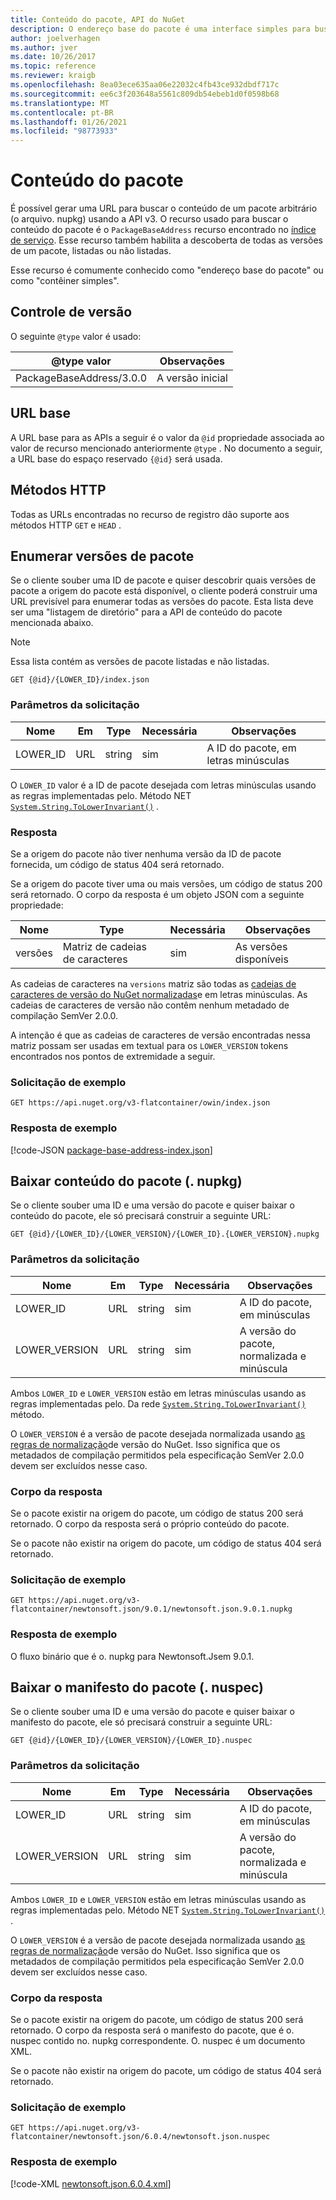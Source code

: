 ```yaml
---
title: Conteúdo do pacote, API do NuGet
description: O endereço base do pacote é uma interface simples para buscar o pacote em si.
author: joelverhagen
ms.author: jver
ms.date: 10/26/2017
ms.topic: reference
ms.reviewer: kraigb
ms.openlocfilehash: 8ea03ece635aa06e22032c4fb43ce932dbdf717c
ms.sourcegitcommit: ee6c3f203648a5561c809db54ebeb1d0f0598b68
ms.translationtype: MT
ms.contentlocale: pt-BR
ms.lasthandoff: 01/26/2021
ms.locfileid: "98773933"
---
```

# <a name="package-content"></a>Conteúdo do pacote

É possível gerar uma URL para buscar o conteúdo de um pacote arbitrário (o arquivo. nupkg) usando a API v3. O recurso usado para buscar o conteúdo do pacote é o `PackageBaseAddress` recurso encontrado no [índice de serviço](service-index.md). Esse recurso também habilita a descoberta de todas as versões de um pacote, listadas ou não listadas.

Esse recurso é comumente conhecido como "endereço base do pacote" ou como "contêiner simples".

## <a name="versioning"></a>Controle de versão

O seguinte `@type` valor é usado:

@type valor              | Observações
------------------------ | -----
PackageBaseAddress/3.0.0 | A versão inicial

## <a name="base-url"></a>URL base

A URL base para as APIs a seguir é o valor da `@id` propriedade associada ao valor de recurso mencionado anteriormente `@type` . No documento a seguir, a URL base do espaço reservado `{@id}` será usada.

## <a name="http-methods"></a>Métodos HTTP

Todas as URLs encontradas no recurso de registro dão suporte aos métodos HTTP `GET` e `HEAD` .

## <a name="enumerate-package-versions"></a>Enumerar versões de pacote

Se o cliente souber uma ID de pacote e quiser descobrir quais versões de pacote a origem do pacote está disponível, o cliente poderá construir uma URL previsível para enumerar todas as versões do pacote. Esta lista deve ser uma "listagem de diretório" para a API de conteúdo do pacote mencionada abaixo.

> [!Note]
> Essa lista contém as versões de pacote listadas e não listadas.

```
GET {@id}/{LOWER_ID}/index.json
```

### <a name="request-parameters"></a>Parâmetros da solicitação

Nome     | Em     | Type    | Necessária | Observações
-------- | ------ | ------- | -------- | -----
LOWER_ID | URL    | string  | sim      | A ID do pacote, em letras minúsculas

O `LOWER_ID` valor é a ID de pacote desejada com letras minúsculas usando as regras implementadas pelo. Método NET [`System.String.ToLowerInvariant()`](/dotnet/api/system.string.tolowerinvariant?view=netstandard-2.0#System_String_ToLowerInvariant&preserve-view=true) .

### <a name="response"></a>Resposta

Se a origem do pacote não tiver nenhuma versão da ID de pacote fornecida, um código de status 404 será retornado.

Se a origem do pacote tiver uma ou mais versões, um código de status 200 será retornado. O corpo da resposta é um objeto JSON com a seguinte propriedade:

Nome     | Type             | Necessária | Observações
-------- | ---------------- | -------- | -----
versões | Matriz de cadeias de caracteres | sim      | As versões disponíveis

As cadeias de caracteres na `versions` matriz são todas as [cadeias de caracteres de versão do NuGet normalizadas](../concepts/package-versioning.md#normalized-version-numbers)e em letras minúsculas. As cadeias de caracteres de versão não contêm nenhum metadado de compilação SemVer 2.0.0.

A intenção é que as cadeias de caracteres de versão encontradas nessa matriz possam ser usadas em textual para os `LOWER_VERSION` tokens encontrados nos pontos de extremidade a seguir.

### <a name="sample-request"></a>Solicitação de exemplo

```
GET https://api.nuget.org/v3-flatcontainer/owin/index.json
```

### <a name="sample-response"></a>Resposta de exemplo

[!code-JSON [package-base-address-index.json](./_data/package-base-address-index.json)]

## <a name="download-package-content-nupkg"></a>Baixar conteúdo do pacote (. nupkg)

Se o cliente souber uma ID e uma versão do pacote e quiser baixar o conteúdo do pacote, ele só precisará construir a seguinte URL:

```
GET {@id}/{LOWER_ID}/{LOWER_VERSION}/{LOWER_ID}.{LOWER_VERSION}.nupkg
```

### <a name="request-parameters"></a>Parâmetros da solicitação

Nome          | Em     | Type   | Necessária | Observações
------------- | ------ | ------ | -------- | -----
LOWER_ID      | URL    | string | sim      | A ID do pacote, em minúsculas
LOWER_VERSION | URL    | string | sim      | A versão do pacote, normalizada e minúscula

Ambos `LOWER_ID` e `LOWER_VERSION` estão em letras minúsculas usando as regras implementadas pelo. Da rede [`System.String.ToLowerInvariant()`](/dotnet/api/system.string.tolowerinvariant?view=netstandard-2.0#System_String_ToLowerInvariant&preserve-view=true)
método.

O `LOWER_VERSION` é a versão de pacote desejada normalizada usando [as regras de normalização](../concepts/package-versioning.md#normalized-version-numbers)de versão do NuGet. Isso significa que os metadados de compilação permitidos pela especificação SemVer 2.0.0 devem ser excluídos nesse caso.

### <a name="response-body"></a>Corpo da resposta

Se o pacote existir na origem do pacote, um código de status 200 será retornado. O corpo da resposta será o próprio conteúdo do pacote.

Se o pacote não existir na origem do pacote, um código de status 404 será retornado.

### <a name="sample-request"></a>Solicitação de exemplo

```
GET https://api.nuget.org/v3-flatcontainer/newtonsoft.json/9.0.1/newtonsoft.json.9.0.1.nupkg
```

### <a name="sample-response"></a>Resposta de exemplo

O fluxo binário que é o. nupkg para Newtonsoft.Jsem 9.0.1.

## <a name="download-package-manifest-nuspec"></a>Baixar o manifesto do pacote (. nuspec)

Se o cliente souber uma ID e uma versão do pacote e quiser baixar o manifesto do pacote, ele só precisará construir a seguinte URL:

```
GET {@id}/{LOWER_ID}/{LOWER_VERSION}/{LOWER_ID}.nuspec
```

### <a name="request-parameters"></a>Parâmetros da solicitação

Nome          | Em     | Type   | Necessária | Observações
------------- | ------ | ------ | -------- | -----
LOWER_ID      | URL    | string | sim      | A ID do pacote, em minúsculas
LOWER_VERSION | URL    | string | sim      | A versão do pacote, normalizada e minúscula

Ambos `LOWER_ID` e `LOWER_VERSION` estão em letras minúsculas usando as regras implementadas pelo. Método NET [`System.String.ToLowerInvariant()`](/dotnet/api/system.string.tolowerinvariant?view=netstandard-2.0#System_String_ToLowerInvariant&preserve-view=true) .

O `LOWER_VERSION` é a versão de pacote desejada normalizada usando [as regras de normalização](../concepts/package-versioning.md#normalized-version-numbers)de versão do NuGet. Isso significa que os metadados de compilação permitidos pela especificação SemVer 2.0.0 devem ser excluídos nesse caso.

### <a name="response-body"></a>Corpo da resposta

Se o pacote existir na origem do pacote, um código de status 200 será retornado. O corpo da resposta será o manifesto do pacote, que é o. nuspec contido no. nupkg correspondente. O. nuspec é um documento XML.

Se o pacote não existir na origem do pacote, um código de status 404 será retornado.

### <a name="sample-request"></a>Solicitação de exemplo

```
GET https://api.nuget.org/v3-flatcontainer/newtonsoft.json/6.0.4/newtonsoft.json.nuspec
```

### <a name="sample-response"></a>Resposta de exemplo

[!code-XML [newtonsoft.json.6.0.4.xml](./_data/newtonsoft.json.6.0.4.xml)]
